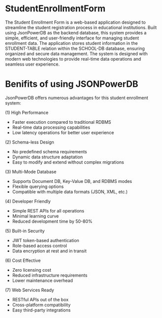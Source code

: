 # StudentEnrollmentForm
The Student Enrollment Form is a web-based application designed to streamline the student registration process in educational institutions. Built using JsonPowerDB as the backend database, this system provides a simple, efficient, and user-friendly interface for managing student enrollment data.
The application stores student information in the STUDENT-TABLE relation within the SCHOOL-DB database, ensuring organized and secure data management. The system is designed with modern web technologies to provide real-time data operations and seamless user experience.

# Benifits of using JSONPowerDB
JsonPowerDB offers numerous advantages for this student enrollment system:

(1) High Performance

- Faster execution compared to traditional RDBMS
- Real-time data processing capabilities
- Low latency operations for better user experience

(2) Schema-less Design

- No predefined schema requirements
- Dynamic data structure adaptation
- Easy to modify and extend without complex migrations

(3) Multi-Mode Database

- Supports Document DB, Key-Value DB, and RDBMS modes
- Flexible querying options
- Compatible with multiple data formats (JSON, XML, etc.)

(4) Developer Friendly

- Simple REST APIs for all operations
- Minimal learning curve
- Reduced development time by 50-80%

(5) Built-in Security

- JWT token-based authentication
- Role-based access control
- Data encryption at rest and in transit

(6) Cost Effective

- Zero licensing cost
- Reduced infrastructure requirements
- Lower maintenance overhead

(7) Web Services Ready

- RESTful APIs out of the box
- Cross-platform compatibility
- Easy third-party integrations
